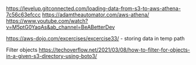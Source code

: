 
https://levelup.gitconnected.com/loading-data-from-s3-to-aws-athena-7c56c63efccc
https://adamtheautomator.com/aws-athena/
https://www.youtube.com/watch?v=M5ptG0YaqAs&ab_channel=BeABetterDev

https://aws-dojo.com/excercises/excercise33/ - storing data in temp path

Filter objects
https://techoverflow.net/2021/03/08/how-to-filter-for-objects-in-a-given-s3-directory-using-boto3/
